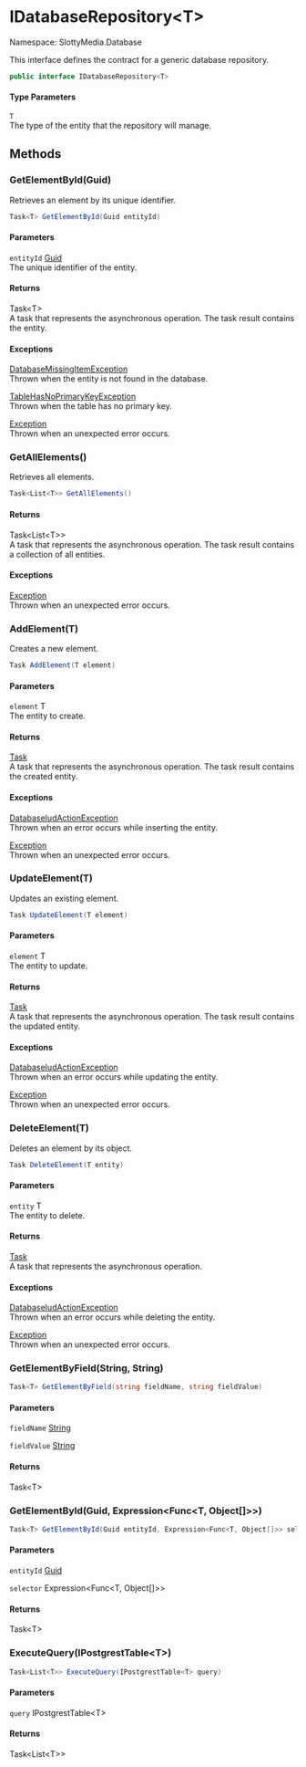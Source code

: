 # IDatabaseRepository&lt;T&gt;

Namespace: SlottyMedia.Database

This interface defines the contract for a generic database repository.

```csharp
public interface IDatabaseRepository<T>
```

#### Type Parameters

`T`<br>
The type of the entity that the repository will manage.

## Methods

### **GetElementById(Guid)**

Retrieves an element by its unique identifier.

```csharp
Task<T> GetElementById(Guid entityId)
```

#### Parameters

`entityId` [Guid](https://docs.microsoft.com/en-us/dotnet/api/system.guid)<br>
The unique identifier of the entity.

#### Returns

Task&lt;T&gt;<br>
A task that represents the asynchronous operation. The task result contains the entity.

#### Exceptions

[DatabaseMissingItemException](./slottymedia.database.exceptions.databasemissingitemexception.md)<br>
Thrown when the entity is not found in the database.

[TableHasNoPrimaryKeyException](./slottymedia.database.exceptions.tablehasnoprimarykeyexception.md)<br>
Thrown when the table has no primary key.

[Exception](https://docs.microsoft.com/en-us/dotnet/api/system.exception)<br>
Thrown when an unexpected error occurs.

### **GetAllElements()**

Retrieves all elements.

```csharp
Task<List<T>> GetAllElements()
```

#### Returns

Task&lt;List&lt;T&gt;&gt;<br>
A task that represents the asynchronous operation. The task result contains a collection of all entities.

#### Exceptions

[Exception](https://docs.microsoft.com/en-us/dotnet/api/system.exception)<br>
Thrown when an unexpected error occurs.

### **AddElement(T)**

Creates a new element.

```csharp
Task AddElement(T element)
```

#### Parameters

`element` T<br>
The entity to create.

#### Returns

[Task](https://docs.microsoft.com/en-us/dotnet/api/system.threading.tasks.task)<br>
A task that represents the asynchronous operation. The task result contains the created entity.

#### Exceptions

[DatabaseIudActionException](./slottymedia.database.exceptions.databaseiudactionexception.md)<br>
Thrown when an error occurs while inserting the entity.

[Exception](https://docs.microsoft.com/en-us/dotnet/api/system.exception)<br>
Thrown when an unexpected error occurs.

### **UpdateElement(T)**

Updates an existing element.

```csharp
Task UpdateElement(T element)
```

#### Parameters

`element` T<br>
The entity to update.

#### Returns

[Task](https://docs.microsoft.com/en-us/dotnet/api/system.threading.tasks.task)<br>
A task that represents the asynchronous operation. The task result contains the updated entity.

#### Exceptions

[DatabaseIudActionException](./slottymedia.database.exceptions.databaseiudactionexception.md)<br>
Thrown when an error occurs while updating the entity.

[Exception](https://docs.microsoft.com/en-us/dotnet/api/system.exception)<br>
Thrown when an unexpected error occurs.

### **DeleteElement(T)**

Deletes an element by its object.

```csharp
Task DeleteElement(T entity)
```

#### Parameters

`entity` T<br>
The entity to delete.

#### Returns

[Task](https://docs.microsoft.com/en-us/dotnet/api/system.threading.tasks.task)<br>
A task that represents the asynchronous operation.

#### Exceptions

[DatabaseIudActionException](./slottymedia.database.exceptions.databaseiudactionexception.md)<br>
Thrown when an error occurs while deleting the entity.

[Exception](https://docs.microsoft.com/en-us/dotnet/api/system.exception)<br>
Thrown when an unexpected error occurs.

### **GetElementByField(String, String)**

```csharp
Task<T> GetElementByField(string fieldName, string fieldValue)
```

#### Parameters

`fieldName` [String](https://docs.microsoft.com/en-us/dotnet/api/system.string)<br>

`fieldValue` [String](https://docs.microsoft.com/en-us/dotnet/api/system.string)<br>

#### Returns

Task&lt;T&gt;<br>

### **GetElementById(Guid, Expression&lt;Func&lt;T, Object[]&gt;&gt;)**

```csharp
Task<T> GetElementById(Guid entityId, Expression<Func<T, Object[]>> selector)
```

#### Parameters

`entityId` [Guid](https://docs.microsoft.com/en-us/dotnet/api/system.guid)<br>

`selector` Expression&lt;Func&lt;T, Object[]&gt;&gt;<br>

#### Returns

Task&lt;T&gt;<br>

### **ExecuteQuery(IPostgrestTable&lt;T&gt;)**

```csharp
Task<List<T>> ExecuteQuery(IPostgrestTable<T> query)
```

#### Parameters

`query` IPostgrestTable&lt;T&gt;<br>

#### Returns

Task&lt;List&lt;T&gt;&gt;<br>
